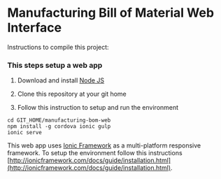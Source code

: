 Manufacturing Bill of Material Web Interface
============================================

Instructions to compile this project:

### This steps setup a web app

1. Download and install [Node JS](http://nodejs.org/)

2. Clone this repository at your git home

3. Follow this instruction to setup and run the environment

```shell
cd GIT_HOME/manufacturing-bom-web
npm install -g cordova ionic gulp
ionic serve
```

This web app uses [Ionic Framework](http://ionicframework.com) as a multi-platform responsive framework. To setup the environment follow this instructions [http://ionicframework.com/docs/guide/installation.html](http://ionicframework.com/docs/guide/installation.html).

